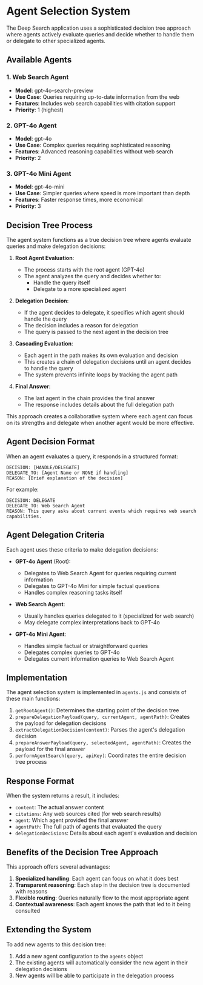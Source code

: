 # Agent Selection System

The Deep Search application uses a sophisticated decision tree approach where agents actively evaluate queries and decide whether to handle them or delegate to other specialized agents.

## Available Agents

### 1. Web Search Agent
- **Model**: gpt-4o-search-preview
- **Use Case**: Queries requiring up-to-date information from the web
- **Features**: Includes web search capabilities with citation support
- **Priority**: 1 (highest)

### 2. GPT-4o Agent
- **Model**: gpt-4o
- **Use Case**: Complex queries requiring sophisticated reasoning
- **Features**: Advanced reasoning capabilities without web search
- **Priority**: 2

### 3. GPT-4o Mini Agent
- **Model**: gpt-4o-mini
- **Use Case**: Simpler queries where speed is more important than depth
- **Features**: Faster response times, more economical
- **Priority**: 3

## Decision Tree Process

The agent system functions as a true decision tree where agents evaluate queries and make delegation decisions:

1. **Root Agent Evaluation**:
   - The process starts with the root agent (GPT-4o)
   - The agent analyzes the query and decides whether to:
     - Handle the query itself
     - Delegate to a more specialized agent

2. **Delegation Decision**:
   - If the agent decides to delegate, it specifies which agent should handle the query
   - The decision includes a reason for delegation
   - The query is passed to the next agent in the decision tree

3. **Cascading Evaluation**:
   - Each agent in the path makes its own evaluation and decision
   - This creates a chain of delegation decisions until an agent decides to handle the query
   - The system prevents infinite loops by tracking the agent path

4. **Final Answer**:
   - The last agent in the chain provides the final answer
   - The response includes details about the full delegation path

This approach creates a collaborative system where each agent can focus on its strengths and delegate when another agent would be more effective.

## Agent Decision Format

When an agent evaluates a query, it responds in a structured format:

```
DECISION: [HANDLE/DELEGATE]
DELEGATE_TO: [Agent Name or NONE if handling]
REASON: [Brief explanation of the decision]
```

For example:
```
DECISION: DELEGATE
DELEGATE_TO: Web Search Agent
REASON: This query asks about current events which requires web search capabilities.
```

## Agent Delegation Criteria

Each agent uses these criteria to make delegation decisions:

- **GPT-4o Agent** (Root):
  - Delegates to Web Search Agent for queries requiring current information
  - Delegates to GPT-4o Mini for simple factual questions
  - Handles complex reasoning tasks itself

- **Web Search Agent**:
  - Usually handles queries delegated to it (specialized for web search)
  - May delegate complex interpretations back to GPT-4o

- **GPT-4o Mini Agent**:
  - Handles simple factual or straightforward queries
  - Delegates complex queries to GPT-4o
  - Delegates current information queries to Web Search Agent

## Implementation

The agent selection system is implemented in `agents.js` and consists of these main functions:

1. `getRootAgent()`: Determines the starting point of the decision tree
2. `prepareDelegationPayload(query, currentAgent, agentPath)`: Creates the payload for delegation decisions
3. `extractDelegationDecision(content)`: Parses the agent's delegation decision
4. `prepareAnswerPayload(query, selectedAgent, agentPath)`: Creates the payload for the final answer
5. `performAgentSearch(query, apiKey)`: Coordinates the entire decision tree process

## Response Format

When the system returns a result, it includes:

- `content`: The actual answer content
- `citations`: Any web sources cited (for web search results)
- `agent`: Which agent provided the final answer
- `agentPath`: The full path of agents that evaluated the query
- `delegationDecisions`: Details about each agent's evaluation and decision

## Benefits of the Decision Tree Approach

This approach offers several advantages:

1. **Specialized handling**: Each agent can focus on what it does best
2. **Transparent reasoning**: Each step in the decision tree is documented with reasons
3. **Flexible routing**: Queries naturally flow to the most appropriate agent
4. **Contextual awareness**: Each agent knows the path that led to it being consulted

## Extending the System

To add new agents to this decision tree:

1. Add a new agent configuration to the `agents` object
2. The existing agents will automatically consider the new agent in their delegation decisions
3. New agents will be able to participate in the delegation process 